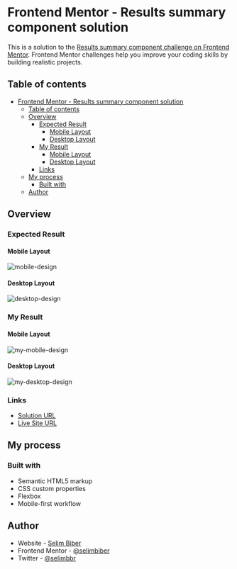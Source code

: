 # Frontend Mentor - Results summary component solution

This is a solution to the [Results summary component challenge on Frontend Mentor](https://www.frontendmentor.io/challenges/results-summary-component-CE_K6s0maV). Frontend Mentor challenges help you improve your coding skills by building realistic projects.

## Table of contents

- [Frontend Mentor - Results summary component solution](#frontend-mentor---results-summary-component-solution)
  - [Table of contents](#table-of-contents)
  - [Overview](#overview)
    - [Expected Result](#expected-result)
      - [Mobile Layout](#mobile-layout)
      - [Desktop Layout](#desktop-layout)
    - [My Result](#my-result)
      - [Mobile Layout](#mobile-layout-1)
      - [Desktop Layout](#desktop-layout-1)
    - [Links](#links)
  - [My process](#my-process)
    - [Built with](#built-with)
  - [Author](#author)

## Overview

### Expected Result

#### Mobile Layout

![mobile-design](https://github.com/selimbiber/30Day30Project-HTML5-CSS3-Challenges/assets/117529414/0aceb0f4-6b15-4304-a0ae-12277e50670e)

#### Desktop Layout

![desktop-design](https://github.com/selimbiber/30Day30Project-HTML5-CSS3-Challenges/assets/117529414/685a07ed-5534-4c89-bb91-e8b7e1cabcbb)

### My Result

#### Mobile Layout

![my-mobile-design](https://github.com/selimbiber/30Day30Project-HTML5-CSS3-Challenges/assets/117529414/c9002ebc-e1a0-41f8-84ca-b1c456746fac)

#### Desktop Layout

![my-desktop-design](https://github.com/selimbiber/30Day30Project-HTML5-CSS3-Challenges/assets/117529414/eca7c56e-a8f5-433e-9d07-cf8aacd857a7)

### Links

- [Solution URL](https://www.frontendmentor.io/solutions/results-summary-component-using-css-flex-NPJzz_URUJ)
- [Live Site URL](https://selimbiber.github.io/Vanilla-CSS-Challenges/Day24-results-summary-component/)

## My process

### Built with

- Semantic HTML5 markup
- CSS custom properties
- Flexbox
- Mobile-first workflow

## Author

- Website - [Selim Biber](https://www.selimbiber.dev)
- Frontend Mentor - [@selimbiber](https://www.frontendmentor.io/profile/selimbiber)
- Twitter - [@selimbbr](https://www.twitter.com/selimbbr)
